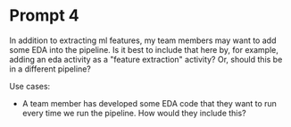 # Prompt 4

In addition to extracting ml features, my team members may want to add some EDA into the pipeline.  Is it best to include that here by, for example, adding an eda activity as a "feature extraction" activity?  Or, should this be in a different pipeline?

Use cases:
* A team member has developed some EDA code that they want to run every time we run the pipeline.  How would they include this?